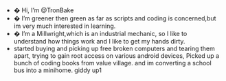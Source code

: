 - � Hi, I’m @TronBake
- � I’m greener then green as far as scripts and coding is concerned,but im very much interested in learning. 
- � I’m a Millwright,which is an industrial mechanic, so I like to understand how things work and I like to get my hands dirty.
- started buying and picking up free broken computers and tearing them apart, trying to gain root access on various android devices, Picked up a bunch of coding books from value village. and im converting a school bus into a minihome. giddy up1
